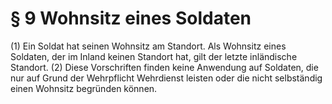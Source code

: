 # § 9 Wohnsitz eines Soldaten
(1) Ein Soldat hat seinen Wohnsitz am Standort. Als Wohnsitz eines Soldaten, der im Inland keinen Standort hat, gilt der letzte inländische Standort.
(2) Diese Vorschriften finden keine Anwendung auf Soldaten, die nur auf Grund der Wehrpflicht Wehrdienst leisten oder die nicht selbständig einen Wohnsitz begründen können.